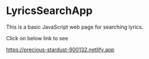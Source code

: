 # LyricsSearchApp

This is a basic JavaScript web page for searching lyrics.

Click on below link to see

https://precious-stardust-900132.netlify.app
